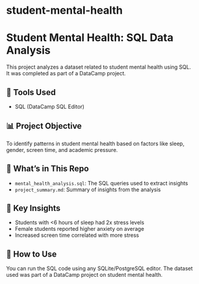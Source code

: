 # student-mental-health
# Student Mental Health: SQL Data Analysis

This project analyzes a dataset related to student mental health using SQL.  
It was completed as part of a DataCamp project.

## 🔧 Tools Used
- SQL (DataCamp SQL Editor)

## 📊 Project Objective
To identify patterns in student mental health based on factors like sleep, gender, screen time, and academic pressure.

## 📁 What’s in This Repo
- `mental_health_analysis.sql`: The SQL queries used to extract insights
- `project_summary.md`: Summary of insights from the analysis

## 📌 Key Insights
- Students with <6 hours of sleep had 2x stress levels
- Female students reported higher anxiety on average
- Increased screen time correlated with more stress

## 🚀 How to Use
You can run the SQL code using any SQLite/PostgreSQL editor. The dataset used was part of a DataCamp project on student mental health.

